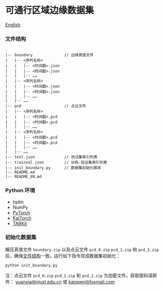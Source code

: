 # 可通行区域边缘数据集

[English](./README_EN.md)

### 文件结构
```
.
|-- boundary              // 边缘真值文件
|   |-- <序列名称>
|   |   |-- <时间戳>.json
|   |   |-- <时间戳>.json
|   |   |-- ……
|   |-- <序列名称>
|   |   |-- <时间戳>.json
|   |   |-- <时间戳>.json
|   |   |-- ……
|   |-- ……
|-- pcd                   // 点云文件
|   |-- <序列名称>
|   |   |-- <时间戳>.pcd
|   |   |-- <时间戳>.pcd
|   |   |-- ……
|   |-- <序列名称>
|   |   |-- <时间戳>.pcd
|   |   |-- <时间戳>.pcd
|   |   |-- ……
|   |-- ……
|-- test.json             // 测试集索引列表
|-- trainval.json         // 训练-验证集索引列表
|-- init_boundary.py      // 数据集初始化脚本
|-- README.md
|-- README_EN.md

```

### Python 环境
- tqdm
- NumPy
- [PyTorch](https://pytorch.org)
- [KaiTorch](https://github.com/kaiopen/kaitorch)
- [TABKit](https://github.com/kaiopen/tab_kit)

### 初始化数据集
解压真值文件 `boundary.zip` 以及点云文件 `pcd_0.zip` `pcd_1.zip` 和 `pcd_2.zip` 后，确保[文件结构](#文件结构)一致。运行如下指令完成数据集初始化：
```shell
python init_boundary.py
```

注：点云文件 `pcd_0.zip` `pcd_1.zip` 和 `pcd_2.zip` 为加密文件。获取密码请邮件： yuanxia@njust.edu.cn 或 kaiopen@foxmail.com
